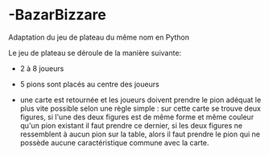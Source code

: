 # -BazarBizzare

Adaptation du jeu de plateau du même nom en Python

Le jeu de plateau se déroule de la manière suivante:

- 2 à 8 joueurs

- 5 pions sont placés au centre des joueurs

- une carte est retournée et les joueurs doivent prendre le pion adéquat le plus vite possible selon une règle simple : sur cette carte se trouve deux figures, si l'une des deux figures est de même forme et même couleur qu'un pion existant il faut prendre ce dernier, si les deux figures ne ressemblent à aucun pion sur la table, alors il faut prendre le pion qui ne possède aucune caractéristique commune avec la carte.
